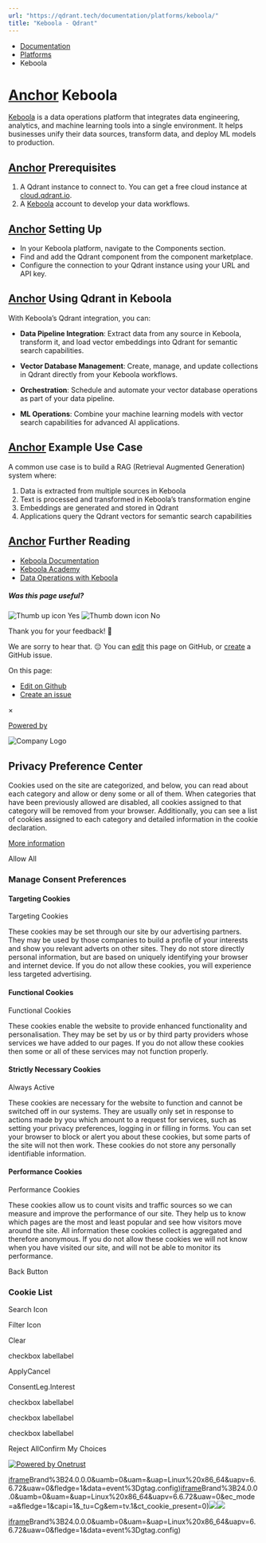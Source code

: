 ```yaml
---
url: "https://qdrant.tech/documentation/platforms/keboola/"
title: "Keboola - Qdrant"
---
```


- [Documentation](https://qdrant.tech/documentation/)
- [Platforms](https://qdrant.tech/documentation/platforms/)
- Keboola

# [Anchor](https://qdrant.tech/documentation/platforms/keboola/\#keboola) Keboola

[Keboola](https://www.keboola.com/) is a data operations platform that integrates data engineering, analytics, and machine learning tools into a single environment. It helps businesses unify their data sources, transform data, and deploy ML models to production.

## [Anchor](https://qdrant.tech/documentation/platforms/keboola/\#prerequisites) Prerequisites

1. A Qdrant instance to connect to. You can get a free cloud instance at [cloud.qdrant.io](https://cloud.qdrant.io/?ajs_anonymous_id=5c7ceb2e-87fa-4eb6-bd37-12f6ddaaf399).
2. A [Keboola](https://www.keboola.com/) account to develop your data workflows.

## [Anchor](https://qdrant.tech/documentation/platforms/keboola/\#setting-up) Setting Up

- In your Keboola platform, navigate to the Components section.
- Find and add the Qdrant component from the component marketplace.
- Configure the connection to your Qdrant instance using your URL and API key.

## [Anchor](https://qdrant.tech/documentation/platforms/keboola/\#using-qdrant-in-keboola) Using Qdrant in Keboola

With Keboola’s Qdrant integration, you can:

- **Data Pipeline Integration**: Extract data from any source in Keboola, transform it, and load vector embeddings into Qdrant for semantic search capabilities.

- **Vector Database Management**: Create, manage, and update collections in Qdrant directly from your Keboola workflows.

- **Orchestration**: Schedule and automate your vector database operations as part of your data pipeline.

- **ML Operations**: Combine your machine learning models with vector search capabilities for advanced AI applications.


## [Anchor](https://qdrant.tech/documentation/platforms/keboola/\#example-use-case) Example Use Case

A common use case is to build a RAG (Retrieval Augmented Generation) system where:

1. Data is extracted from multiple sources in Keboola
2. Text is processed and transformed in Keboola’s transformation engine
3. Embeddings are generated and stored in Qdrant
4. Applications query the Qdrant vectors for semantic search capabilities

## [Anchor](https://qdrant.tech/documentation/platforms/keboola/\#further-reading) Further Reading

- [Keboola Documentation](https://help.keboola.com/)
- [Keboola Academy](https://academy.keboola.com/)
- [Data Operations with Keboola](https://www.keboola.com/blog/data-operations)

##### Was this page useful?

![Thumb up icon](https://qdrant.tech/icons/outline/thumb-up.svg)
Yes
![Thumb down icon](https://qdrant.tech/icons/outline/thumb-down.svg)
No

Thank you for your feedback! 🙏

We are sorry to hear that. 😔 You can [edit](https://qdrant.tech/github.com/qdrant/landing_page/tree/master/qdrant-landing/content/documentation/platforms/keboola.md) this page on GitHub, or [create](https://github.com/qdrant/landing_page/issues/new/choose) a GitHub issue.

On this page:

- [Edit on Github](https://github.com/qdrant/landing_page/tree/master/qdrant-landing/content/documentation/platforms/keboola.md)
- [Create an issue](https://github.com/qdrant/landing_page/issues/new/choose)

×

[Powered by](https://qdrant.tech/)

![Company Logo](https://cdn.cookielaw.org/logos/static/ot_company_logo.png)

## Privacy Preference Center

Cookies used on the site are categorized, and below, you can read about each category and allow or deny some or all of them. When categories that have been previously allowed are disabled, all cookies assigned to that category will be removed from your browser.
Additionally, you can see a list of cookies assigned to each category and detailed information in the cookie declaration.


[More information](https://qdrant.tech/legal/privacy-policy/#cookies-and-web-beacons)

Allow All

### Manage Consent Preferences

#### Targeting Cookies

Targeting Cookies

These cookies may be set through our site by our advertising partners. They may be used by those companies to build a profile of your interests and show you relevant adverts on other sites. They do not store directly personal information, but are based on uniquely identifying your browser and internet device. If you do not allow these cookies, you will experience less targeted advertising.

#### Functional Cookies

Functional Cookies

These cookies enable the website to provide enhanced functionality and personalisation. They may be set by us or by third party providers whose services we have added to our pages. If you do not allow these cookies then some or all of these services may not function properly.

#### Strictly Necessary Cookies

Always Active

These cookies are necessary for the website to function and cannot be switched off in our systems. They are usually only set in response to actions made by you which amount to a request for services, such as setting your privacy preferences, logging in or filling in forms. You can set your browser to block or alert you about these cookies, but some parts of the site will not then work. These cookies do not store any personally identifiable information.

#### Performance Cookies

Performance Cookies

These cookies allow us to count visits and traffic sources so we can measure and improve the performance of our site. They help us to know which pages are the most and least popular and see how visitors move around the site. All information these cookies collect is aggregated and therefore anonymous. If you do not allow these cookies we will not know when you have visited our site, and will not be able to monitor its performance.

Back Button

### Cookie List

Search Icon

Filter Icon

Clear

checkbox labellabel

ApplyCancel

ConsentLeg.Interest

checkbox labellabel

checkbox labellabel

checkbox labellabel

Reject AllConfirm My Choices

[![Powered by Onetrust](https://cdn.cookielaw.org/logos/static/powered_by_logo.svg)](https://www.onetrust.com/products/cookie-consent/)

[iframe](https://td.doubleclick.net/td/rul/10862264272?random=1748573814688&cv=11&fst=1748573814688&fmt=3&bg=ffffff&guid=ON&async=1&gtm=45be55s2v9117590405z8898302740za200zb898302740&gcd=13l3l3l3l1l1&dma=0&tag_exp=101509157~103116026~103130498~103130500~103200004~103233427~103252644~103252646~103351869~103351871~104481633~104481635~104559073~104559075&ptag_exp=101509157~103116026~103130498~103130500~103200004~103233427~103252644~103252646~103351869~103351871~104481633~104481635~104559073~104559075&u_w=1280&u_h=1024&url=https%3A%2F%2Fqdrant.tech%2Fdocumentation%2Fplatforms%2Fkeboola%2F&_ng=1&hn=www.googleadservices.com&frm=0&tiba=Keboola%20-%20Qdrant&npa=0&pscdl=noapi&auid=1767022607.1748573815&uaa=x86&uab=64&uafvl=Google%2520Chrome%3B137.0.7151.55%7CChromium%3B137.0.7151.55%7CNot%252FA)Brand%3B24.0.0.0&uamb=0&uam=&uap=Linux%20x86_64&uapv=6.6.72&uaw=0&fledge=1&data=event%3Dgtag.config)[iframe](https://td.doubleclick.net/td/rul/10862264272?random=1748573814669&cv=11&fst=1748573814669&fmt=3&bg=ffffff&guid=ON&async=1&gcl_ctr=1&gtm=45be55s2v9117590405z8898302740za200zb898302740&gcd=13l3l3l3l1l1&dma=0&tag_exp=101509157~103116026~103130498~103130500~103200004~103233427~103252644~103252646~103351869~103351871~104481633~104481635~104559073~104559075&ptag_exp=101509157~103116026~103130498~103130500~103200004~103233427~103252644~103252646~103351869~103351871~104481633~104481635~104559073~104559075&u_w=1280&u_h=1024&url=https%3A%2F%2Fqdrant.tech%2Fdocumentation%2Fplatforms%2Fkeboola%2F&_ng=1&label=_FJrCMev-7EDEND_w7so&hn=www.googleadservices.com&frm=0&tiba=Keboola%20-%20Qdrant&value=0&bttype=purchase&npa=0&pscdl=noapi&auid=1767022607.1748573815&uaa=x86&uab=64&uafvl=Google%2520Chrome%3B137.0.7151.55%7CChromium%3B137.0.7151.55%7CNot%252FA)Brand%3B24.0.0.0&uamb=0&uam=&uap=Linux%20x86_64&uapv=6.6.72&uaw=0&ec_mode=a&fledge=1&capi=1&_tu=Cg&em=tv.1&ct_cookie_present=0)![](https://t.co/1/i/adsct?bci=4&dv=America%2FAdak%26en-US%2Cen%26Google%20Inc.%26Linux%20x86_64%26255%261280%261024%264%2624%261280%261024%260%26na&eci=3&event=%7B%7D&event_id=160f947e-8901-4fea-ae02-52c03672fb9d&integration=advertiser&p_id=Twitter&p_user_id=0&pl_id=1a99c147-bb7b-4bbf-8767-e3cb3d795fcd&tw_document_href=https%3A%2F%2Fqdrant.tech%2Fdocumentation%2Fplatforms%2Fkeboola%2F&tw_iframe_status=0&txn_id=o81g6&type=javascript&version=2.3.33)![](https://analytics.twitter.com/1/i/adsct?bci=4&dv=America%2FAdak%26en-US%2Cen%26Google%20Inc.%26Linux%20x86_64%26255%261280%261024%264%2624%261280%261024%260%26na&eci=3&event=%7B%7D&event_id=160f947e-8901-4fea-ae02-52c03672fb9d&integration=advertiser&p_id=Twitter&p_user_id=0&pl_id=1a99c147-bb7b-4bbf-8767-e3cb3d795fcd&tw_document_href=https%3A%2F%2Fqdrant.tech%2Fdocumentation%2Fplatforms%2Fkeboola%2F&tw_iframe_status=0&txn_id=o81g6&type=javascript&version=2.3.33)

[iframe](https://td.doubleclick.net/td/rul/10862264272?random=1748573815695&cv=11&fst=1748573815695&fmt=3&bg=ffffff&guid=ON&async=1&gtm=45be55s2v9117590405za200zb898302740&gcd=13l3l3l3l1l1&dma=0&tag_exp=101509157~103116026~103130498~103130500~103200004~103233427~103252644~103252646~103351869~103351871~104481633~104481635~104559073~104559075&ptag_exp=101509157~103116026~103130498~103130500~103200004~103233427~103252644~103252646~103351869~103351871~104481633~104481635~104559073~104559075&u_w=1280&u_h=1024&url=https%3A%2F%2Fqdrant.tech%2Fdocumentation%2Fplatforms%2Fkeboola%2F&_ng=1&hn=www.googleadservices.com&frm=0&tiba=Keboola%20-%20Qdrant&did=dZTQ1Zm&gdid=dZTQ1Zm&npa=0&pscdl=noapi&auid=1767022607.1748573815&uaa=x86&uab=64&uafvl=Google%2520Chrome%3B137.0.7151.55%7CChromium%3B137.0.7151.55%7CNot%252FA)Brand%3B24.0.0.0&uamb=0&uam=&uap=Linux%20x86_64&uapv=6.6.72&uaw=0&fledge=1&data=event%3Dgtag.config)